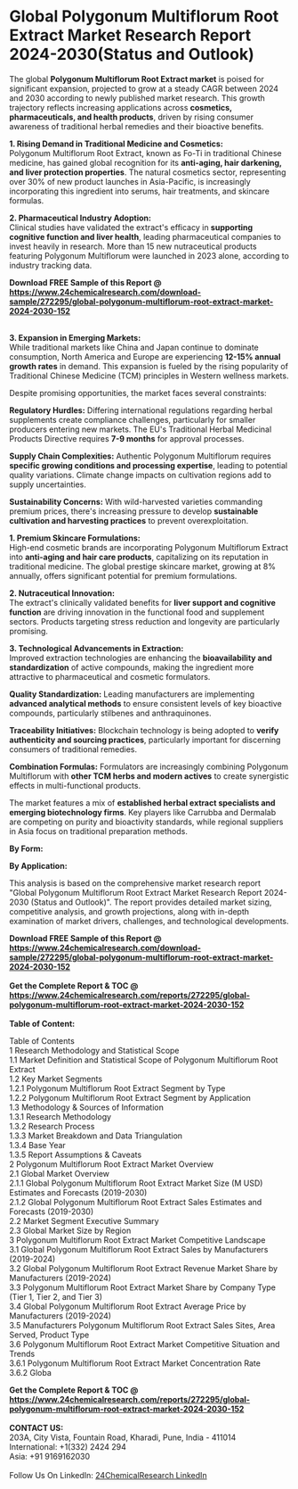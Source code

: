 <h1>Global Polygonum Multiflorum Root Extract Market Research Report 2024-2030(Status and Outlook)</h1><p>The global <strong>Polygonum Multiflorum Root Extract market</strong> is poised for significant expansion, projected to grow at a steady CAGR between 2024 and 2030 according to newly published market research. This growth trajectory reflects increasing applications across <strong>cosmetics, pharmaceuticals, and health products</strong>, driven by rising consumer awareness of traditional herbal remedies and their bioactive benefits.</p><p><strong>1. Rising Demand in Traditional Medicine and Cosmetics:</strong><br>
Polygonum Multiflorum Root Extract, known as Fo-Ti in traditional Chinese medicine, has gained global recognition for its <strong>anti-aging, hair darkening, and liver protection properties</strong>. The natural cosmetics sector, representing over 30% of new product launches in Asia-Pacific, is increasingly incorporating this ingredient into serums, hair treatments, and skincare formulas.</p><p><strong>2. Pharmaceutical Industry Adoption:</strong><br>
Clinical studies have validated the extract's efficacy in <strong>supporting cognitive function and liver health</strong>, leading pharmaceutical companies to invest heavily in research. More than 15 new nutraceutical products featuring Polygonum Multiflorum were launched in 2023 alone, according to industry tracking data.</p><div><b>Download FREE Sample of this Report @ 
            <a href="https://www.24chemicalresearch.com/download-sample/272295/global-polygonum-multiflorum-root-extract-market-2024-2030-152">
            https://www.24chemicalresearch.com/download-sample/272295/global-polygonum-multiflorum-root-extract-market-2024-2030-152</a></b></div><br><p><strong>3. Expansion in Emerging Markets:</strong><br>
While traditional markets like China and Japan continue to dominate consumption, North America and Europe are experiencing <strong>12-15% annual growth rates</strong> in demand. This expansion is fueled by the rising popularity of Traditional Chinese Medicine (TCM) principles in Western wellness markets.</p><p>Despite promising opportunities, the market faces several constraints:</p><p><strong>Regulatory Hurdles:</strong> Differing international regulations regarding herbal supplements create compliance challenges, particularly for smaller producers entering new markets. The EU's Traditional Herbal Medicinal Products Directive requires <strong>7-9 months</strong> for approval processes.</p><p><strong>Supply Chain Complexities:</strong> Authentic Polygonum Multiflorum requires <strong>specific growing conditions and processing expertise</strong>, leading to potential quality variations. Climate change impacts on cultivation regions add to supply uncertainties.</p><p><strong>Sustainability Concerns:</strong> With wild-harvested varieties commanding premium prices, there's increasing pressure to develop <strong>sustainable cultivation and harvesting practices</strong> to prevent overexploitation.</p><p><strong>1. Premium Skincare Formulations:</strong><br>
High-end cosmetic brands are incorporating Polygonum Multiflorum Extract into <strong>anti-aging and hair care products</strong>, capitalizing on its reputation in traditional medicine. The global prestige skincare market, growing at 8% annually, offers significant potential for premium formulations.</p><p><strong>2. Nutraceutical Innovation:</strong><br>
The extract's clinically validated benefits for <strong>liver support and cognitive function</strong> are driving innovation in the functional food and supplement sectors. Products targeting stress reduction and longevity are particularly promising.</p><p><strong>3. Technological Advancements in Extraction:</strong><br>
Improved extraction technologies are enhancing the <strong>bioavailability and standardization</strong> of active compounds, making the ingredient more attractive to pharmaceutical and cosmetic formulators.</p><p><strong>Quality Standardization:</strong> Leading manufacturers are implementing <strong>advanced analytical methods</strong> to ensure consistent levels of key bioactive compounds, particularly stilbenes and anthraquinones.</p><p><strong>Traceability Initiatives:</strong> Blockchain technology is being adopted to <strong>verify authenticity and sourcing practices</strong>, particularly important for discerning consumers of traditional remedies.</p><p><strong>Combination Formulas:</strong> Formulators are increasingly combining Polygonum Multiflorum with <strong>other TCM herbs and modern actives</strong> to create synergistic effects in multi-functional products.</p><p>The market features a mix of <strong>established herbal extract specialists and emerging biotechnology firms</strong>. Key players like Carrubba and Dermalab are competing on purity and bioactivity standards, while regional suppliers in Asia focus on traditional preparation methods.</p><p><strong>By Form:</strong></p><p><strong>By Application:</strong></p><p>This analysis is based on the comprehensive market research report "Global Polygonum Multiflorum Root Extract Market Research Report 2024-2030 (Status and Outlook)". The report provides detailed market sizing, competitive analysis, and growth projections, along with in-depth examination of market drivers, challenges, and technological developments.</p><div><b>Download FREE Sample of this Report @ 
            <a href="https://www.24chemicalresearch.com/download-sample/272295/global-polygonum-multiflorum-root-extract-market-2024-2030-152">
            https://www.24chemicalresearch.com/download-sample/272295/global-polygonum-multiflorum-root-extract-market-2024-2030-152</a></b></div><br><div><b>Get the Complete Report & TOC @ 
            <a href="https://www.24chemicalresearch.com/reports/272295/global-polygonum-multiflorum-root-extract-market-2024-2030-152">
            https://www.24chemicalresearch.com/reports/272295/global-polygonum-multiflorum-root-extract-market-2024-2030-152</a></b></div><br>
            <b>Table of Content:</b><p>Table of Contents<br />
1 Research Methodology and Statistical Scope<br />
1.1 Market Definition and Statistical Scope of Polygonum Multiflorum Root Extract<br />
1.2 Key Market Segments<br />
1.2.1 Polygonum Multiflorum Root Extract Segment by Type<br />
1.2.2 Polygonum Multiflorum Root Extract Segment by Application<br />
1.3 Methodology & Sources of Information<br />
1.3.1 Research Methodology<br />
1.3.2 Research Process<br />
1.3.3 Market Breakdown and Data Triangulation<br />
1.3.4 Base Year<br />
1.3.5 Report Assumptions & Caveats<br />
2 Polygonum Multiflorum Root Extract Market Overview<br />
2.1 Global Market Overview<br />
2.1.1 Global Polygonum Multiflorum Root Extract Market Size (M USD) Estimates and Forecasts (2019-2030)<br />
2.1.2 Global Polygonum Multiflorum Root Extract Sales Estimates and Forecasts (2019-2030)<br />
2.2 Market Segment Executive Summary<br />
2.3 Global Market Size by Region<br />
3 Polygonum Multiflorum Root Extract Market Competitive Landscape<br />
3.1 Global Polygonum Multiflorum Root Extract Sales by Manufacturers (2019-2024)<br />
3.2 Global Polygonum Multiflorum Root Extract Revenue Market Share by Manufacturers (2019-2024)<br />
3.3 Polygonum Multiflorum Root Extract Market Share by Company Type (Tier 1, Tier 2, and Tier 3)<br />
3.4 Global Polygonum Multiflorum Root Extract Average Price by Manufacturers (2019-2024)<br />
3.5 Manufacturers Polygonum Multiflorum Root Extract Sales Sites, Area Served, Product Type<br />
3.6 Polygonum Multiflorum Root Extract Market Competitive Situation and Trends<br />
3.6.1 Polygonum Multiflorum Root Extract Market Concentration Rate<br />
3.6.2 Globa</p><div><b>Get the Complete Report & TOC @ 
            <a href="https://www.24chemicalresearch.com/reports/272295/global-polygonum-multiflorum-root-extract-market-2024-2030-152">
            https://www.24chemicalresearch.com/reports/272295/global-polygonum-multiflorum-root-extract-market-2024-2030-152</a></b></div><br><b>CONTACT US:</b><br>
            203A, City Vista, Fountain Road, Kharadi, Pune, India - 411014<br>
            International: +1(332) 2424 294<br>
            Asia: +91 9169162030 <br><br>
            Follow Us On LinkedIn: <a href="https://www.linkedin.com/company/24chemicalresearch/">24ChemicalResearch LinkedIn</a>